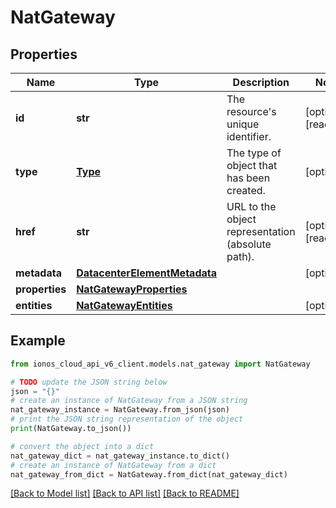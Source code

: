 # NatGateway


## Properties

Name | Type | Description | Notes
------------ | ------------- | ------------- | -------------
**id** | **str** | The resource&#39;s unique identifier. | [optional] [readonly] 
**type** | [**Type**](Type.md) | The type of object that has been created. | [optional] 
**href** | **str** | URL to the object representation (absolute path). | [optional] [readonly] 
**metadata** | [**DatacenterElementMetadata**](DatacenterElementMetadata.md) |  | [optional] 
**properties** | [**NatGatewayProperties**](NatGatewayProperties.md) |  | 
**entities** | [**NatGatewayEntities**](NatGatewayEntities.md) |  | [optional] 

## Example

```python
from ionos_cloud_api_v6_client.models.nat_gateway import NatGateway

# TODO update the JSON string below
json = "{}"
# create an instance of NatGateway from a JSON string
nat_gateway_instance = NatGateway.from_json(json)
# print the JSON string representation of the object
print(NatGateway.to_json())

# convert the object into a dict
nat_gateway_dict = nat_gateway_instance.to_dict()
# create an instance of NatGateway from a dict
nat_gateway_from_dict = NatGateway.from_dict(nat_gateway_dict)
```
[[Back to Model list]](../README.md#documentation-for-models) [[Back to API list]](../README.md#documentation-for-api-endpoints) [[Back to README]](../README.md)


